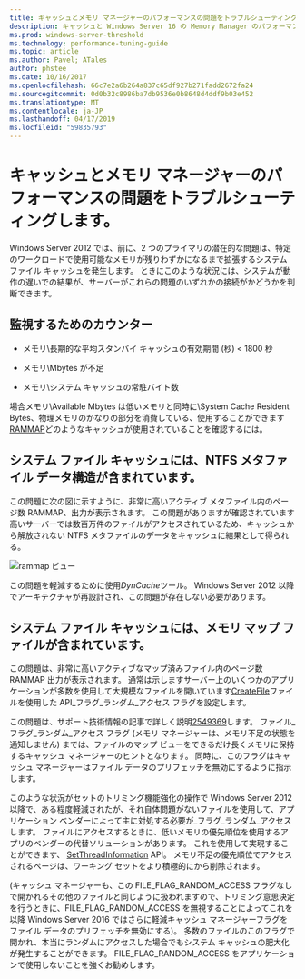 ```yaml
---
title: キャッシュとメモリ マネージャーのパフォーマンスの問題をトラブルシューティングします。
description: キャッシュと Windows Server 16 の Memory Manager のパフォーマンスの問題をトラブルシューティングします。
ms.prod: windows-server-threshold
ms.technology: performance-tuning-guide
ms.topic: article
ms.author: Pavel; ATales
author: phstee
ms.date: 10/16/2017
ms.openlocfilehash: 66c7e2a6b264a837c65df927b271fadd2672fa24
ms.sourcegitcommit: 0d0b32c8986ba7db9536e0b8648d4ddf9b03e452
ms.translationtype: MT
ms.contentlocale: ja-JP
ms.lasthandoff: 04/17/2019
ms.locfileid: "59835793"
---
```

# <a name="troubleshoot-cache-and-memory-manager-performance-issues"></a>キャッシュとメモリ マネージャーのパフォーマンスの問題をトラブルシューティングします。

Windows Server 2012 では、前に、2 つのプライマリの潜在的な問題は、特定のワークロードで使用可能なメモリが残りわずかになるまで拡張するシステム ファイル キャッシュを発生します。 ときにこのような状況には、システムが動作の遅いでの結果が、サーバーがこれらの問題のいずれかの接続がかどうかを判断できます。


## <a name="counters-to-monitor"></a>監視するためのカウンター

-   メモリ\\長期的な平均スタンバイ キャッシュの有効期間 (秒) &lt; 1800 秒

-   メモリ\\Mbytes が不足

-   メモリ\\システム キャッシュの常駐バイト数

場合メモリ\\Available Mbytes は低いメモリと同時に\\System Cache Resident Bytes、物理メモリのかなりの部分を消費している、使用することができます[RAMMAP](https://technet.microsoft.com/sysinternals/ff700229.aspx)どのようなキャッシュが使用されていることを確認するには。

## <a name="system-file-cache-contains-ntfs-metafile-data-structures"></a>システム ファイル キャッシュには、NTFS メタファイル データ構造が含まれています。


この問題に次の図に示すように、非常に高いアクティブ メタファイル内のページ数 RAMMAP、出力が表示されます。 この問題がありますが確認されています高いサーバーでは数百万件のファイルがアクセスされているため、キャッシュから解放されない NTFS メタファイルのデータをキャッシュに結果として得られる。

![rammap ビュー](../../media/perftune-guide-rammap.png)

この問題を軽減するために使用*DynCache*ツール。 Windows Server 2012 以降でアーキテクチャが再設計され、この問題が存在しない必要があります。

## <a name="system-file-cache-contains-memory-mapped-files"></a>システム ファイル キャッシュには、メモリ マップ ファイルが含まれています。


この問題は、非常に高いアクティブなマップ済みファイル内のページ数 RAMMAP 出力が表示されます。 通常は示しますサーバー上のいくつかのアプリケーションが多数を使用して大規模なファイルを開いています[CreateFile](https://msdn.microsoft.com/library/windows/desktop/aa363858.aspx)ファイルを使用した API\_フラグ\_ランダム\_アクセス フラグを設定します。

この問題は、サポート技術情報の記事で詳しく説明[2549369](https://support.microsoft.com/default.aspx?scid=kb;en-US;2549369)します。 ファイル\_フラグ\_ランダム\_アクセス フラグ (メモリ マネージャーは、メモリ不足の状態を通知しません) までは、ファイルのマップ ビューをできるだけ長くメモリに保持するキャッシュ マネージャーのヒントとなります。 同時に、このフラグはキャッシュ マネージャーはファイル データのプリフェッチを無効にするように指示します。

このような状況がセットのトリミング機能強化の操作で Windows Server 2012 以降で、ある程度軽減されたが、それ自体問題がないファイルを使用して、アプリケーション ベンダーによって主に対処する必要が\_フラグ\_ランダム\_アクセスします。 ファイルにアクセスするときに、低いメモリの優先順位を使用するアプリのベンダーの代替ソリューションがあります。 これを使用して実現することができます、 [SetThreadInformation](https://msdn.microsoft.com/library/windows/desktop/hh448390.aspx) API。 メモリ不足の優先順位でアクセスされるページは、ワーキング セットをより積極的にから削除されます。

(キャッシュ マネージャーも、この FILE_FLAG_RANDOM_ACCESS フラグなしで開かれるその他のファイルと同じように扱われますので、トリミング意思決定を行うときに、FILE_FLAG_RANDOM_ACCESS を無視することによってこれを以降 Windows Server 2016 ではさらに軽減キャッシュ マネージャーフラグをファイル データのプリフェッチを無効にする)。 多数のファイルのこのフラグで開かれ、本当にランダムにアクセスした場合でもシステム キャッシュの肥大化が発生することができます。 FILE_FLAG_RANDOM_ACCESS をアプリケーションで使用しないことを強くお勧めします。

